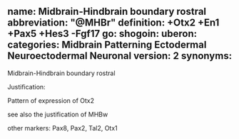 name: Midbrain-Hindbrain boundary rostral
abbreviation: "@MHBr"
definition: +Otx2 +En1 +Pax5 +Hes3 -Fgf17
go:
shogoin: 
uberon: 
categories: Midbrain Patterning Ectodermal Neuroectodermal Neuronal
version: 2
synonyms:
---

Midbrain-Hindbrain boundary rostral

Justification:

Pattern of expression of Otx2

see also the justification of MHBw

other markers:
Pax8, Pax2, Tal2, Otx1